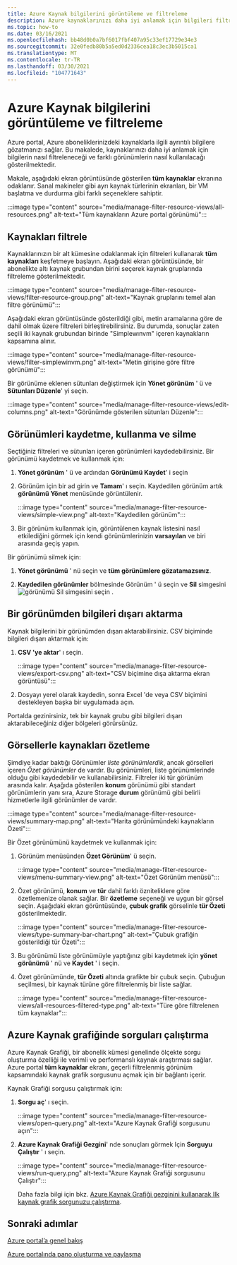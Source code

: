 ```yaml
---
title: Azure Kaynak bilgilerini görüntüleme ve filtreleme
description: Azure kaynaklarınızı daha iyi anlamak için bilgileri filtreleyin ve farklı görünümler kullanın.
ms.topic: how-to
ms.date: 03/16/2021
ms.openlocfilehash: bb48d0b0a7bf6017fbf407a95c33ef17729e34e3
ms.sourcegitcommit: 32e0fedb80b5a5ed0d2336cea18c3ec3b5015ca1
ms.translationtype: MT
ms.contentlocale: tr-TR
ms.lasthandoff: 03/30/2021
ms.locfileid: "104771643"
---
```

# <a name="view-and-filter-azure-resource-information"></a>Azure Kaynak bilgilerini görüntüleme ve filtreleme

Azure portal, Azure aboneliklerinizdeki kaynaklarla ilgili ayrıntılı bilgilere gözatmanızı sağlar. Bu makalede, kaynaklarınızı daha iyi anlamak için bilgilerin nasıl filtreleneceği ve farklı görünümlerin nasıl kullanılacağı gösterilmektedir.

Makale, aşağıdaki ekran görüntüsünde gösterilen **tüm kaynaklar** ekranına odaklanır. Sanal makineler gibi ayrı kaynak türlerinin ekranları, bir VM başlatma ve durdurma gibi farklı seçeneklere sahiptir.

:::image type="content" source="media/manage-filter-resource-views/all-resources.png" alt-text="Tüm kaynakların Azure portal görünümü":::

## <a name="filter-resources"></a>Kaynakları filtrele

Kaynaklarınızın bir alt kümesine odaklanmak için filtreleri kullanarak **tüm kaynakları** keşfetmeye başlayın. Aşağıdaki ekran görüntüsünde, bir abonelikte altı kaynak grubundan birini seçerek kaynak gruplarında filtreleme gösterilmektedir.

:::image type="content" source="media/manage-filter-resource-views/filter-resource-group.png" alt-text="Kaynak gruplarını temel alan filtre görünümü":::

Aşağıdaki ekran görüntüsünde gösterildiği gibi, metin aramalarına göre de dahil olmak üzere filtreleri birleştirebilirsiniz. Bu durumda, sonuçlar zaten seçili iki kaynak grubundan birinde "Simplewınvm" içeren kaynakların kapsamına alınır.

:::image type="content" source="media/manage-filter-resource-views/filter-simplewinvm.png" alt-text="Metin girişine göre filtre görünümü":::

Bir görünüme eklenen sütunları değiştirmek için **Yönet görünüm** ' ü ve **Sütunları Düzenle**' yi seçin.

:::image type="content" source="media/manage-filter-resource-views/edit-columns.png" alt-text="Görünümde gösterilen sütunları Düzenle":::

## <a name="save-use-and-delete-views"></a>Görünümleri kaydetme, kullanma ve silme

Seçtiğiniz filtreleri ve sütunları içeren görünümleri kaydedebilirsiniz. Bir görünümü kaydetmek ve kullanmak için:

1. **Yönet görünüm** ' ü ve ardından **Görünümü Kaydet**' i seçin

1. Görünüm için bir ad girin ve **Tamam**' ı seçin. Kaydedilen görünüm artık **görünümü Yönet** menüsünde görüntülenir.

    :::image type="content" source="media/manage-filter-resource-views/simple-view.png" alt-text="Kaydedilen görünüm":::

1. Bir görünüm kullanmak için, görüntülenen kaynak listesini nasıl etkilediğini görmek için kendi görünümlerinizin **varsayılan** ve biri arasında geçiş yapın.

Bir görünümü silmek için:

1. **Yönet görünümü** ' nü seçin ve **tüm görünümlere gözatamazsınız**.

1. **Kaydedilen görünümler** bölmesinde Görünüm ' ü seçin ve **Sil** simgesini ![ görünümü Sil simgesini seçin ](media/manage-filter-resource-views/icon-delete.png) .

## <a name="export-information-from-a-view"></a>Bir görünümden bilgileri dışarı aktarma

Kaynak bilgilerini bir görünümden dışarı aktarabilirsiniz. CSV biçiminde bilgileri dışarı aktarmak için:

1. **CSV 'ye aktar**' ı seçin.

    :::image type="content" source="media/manage-filter-resource-views/export-csv.png" alt-text="CSV biçimine dışa aktarma ekran görüntüsü":::

1. Dosyayı yerel olarak kaydedin, sonra Excel 'de veya CSV biçimini destekleyen başka bir uygulamada açın. 

Portalda gezinirsiniz, tek bir kaynak grubu gibi bilgileri dışarı aktarabileceğiniz diğer bölgeleri görürsünüz.

## <a name="summarize-resources-with-visuals"></a>Görsellerle kaynakları özetleme

Şimdiye kadar baktığı Görünümler _liste görünümlerdik_, ancak görselleri içeren _Özet görünümler_ de vardır. Bu görünümleri, liste görünümlerinde olduğu gibi kaydedebilir ve kullanabilirsiniz. Filtreler iki tür görünüm arasında kalır. Aşağıda gösterilen **konum** görünümü gibi standart görünümlerin yanı sıra, Azure Storage **durum** görünümü gibi belirli hizmetlerle ilgili görünümler de vardır.

:::image type="content" source="media/manage-filter-resource-views/summary-map.png" alt-text="Harita görünümündeki kaynakların Özeti":::

Bir Özet görünümünü kaydetmek ve kullanmak için:

1. Görünüm menüsünden **Özet Görünüm**' ü seçin.

    :::image type="content" source="media/manage-filter-resource-views/menu-summary-view.png" alt-text="Özet Görünüm menüsü":::

1. Özet görünümü, **konum** ve **tür** dahil farklı özniteliklere göre özetlemenize olanak sağlar. Bir **özetleme** seçeneği ve uygun bir görsel seçin. Aşağıdaki ekran görüntüsünde, **çubuk grafik** görselinle **tür Özeti** gösterilmektedir.

    :::image type="content" source="media/manage-filter-resource-views/type-summary-bar-chart.png" alt-text="Çubuk grafiğin gösterildiği tür Özeti":::

1. Bu görünümü liste görünümüyle yaptığınız gibi kaydetmek için **yönet görünümü** ' nü ve **Kaydet** ' i seçin.

1. Özet görünümünde, **tür Özeti** altında grafikte bir çubuk seçin. Çubuğun seçilmesi, bir kaynak türüne göre filtrelenmiş bir liste sağlar.

    :::image type="content" source="media/manage-filter-resource-views/all-resources-filtered-type.png" alt-text="Türe göre filtrelenen tüm kaynaklar":::

## <a name="run-queries-in-azure-resource-graph"></a>Azure Kaynak grafiğinde sorguları çalıştırma

Azure Kaynak Grafiği, bir abonelik kümesi genelinde ölçekte sorgu oluşturma özelliği ile verimli ve performanslı kaynak araştırması sağlar. Azure portal **tüm kaynaklar** ekranı, geçerli filtrelenmiş görünüm kapsamındaki kaynak grafik sorgusunu açmak için bir bağlantı içerir.

Kaynak Grafiği sorgusu çalıştırmak için:

1. **Sorgu aç**' ı seçin.

    :::image type="content" source="media/manage-filter-resource-views/open-query.png" alt-text="Azure Kaynak Grafiği sorgusunu açın":::

1. **Azure Kaynak Grafiği Gezgini**' nde sonuçları görmek Için **Sorguyu Çalıştır** ' ı seçin.

    :::image type="content" source="media/manage-filter-resource-views/run-query.png" alt-text="Azure Kaynak Grafiği sorgusunu Çalıştır":::

    Daha fazla bilgi için bkz. [Azure Kaynak Grafiği gezginini kullanarak Ilk kaynak grafik sorgunuzu çalıştırma](../governance/resource-graph/first-query-portal.md).

## <a name="next-steps"></a>Sonraki adımlar

[Azure portal’a genel bakış](azure-portal-overview.md)

[Azure portalında pano oluşturma ve paylaşma](azure-portal-dashboards.md)
